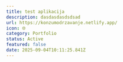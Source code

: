 ```yaml
---
title: test aplikacija
description: dasdasdasdsdsad
url: https://konzumodrzavanje.netlify.app/
icon: 🌐
category: Portfolio
status: Active
featured: false
date: 2025-09-04T10:11:25.841Z
---
```

